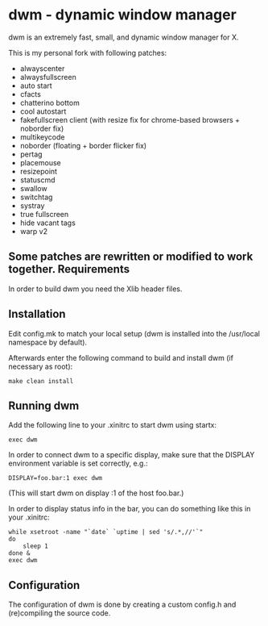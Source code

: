 dwm - dynamic window manager
============================
dwm is an extremely fast, small, and dynamic window manager for X.

This is my personal fork with following patches:

+ alwayscenter
+ alwaysfullscreen
+ auto start
+ cfacts
+ chatterino bottom
+ cool autostart
+ fakefullscreen client (with resize fix for chrome-based browsers + noborder fix)
+ multikeycode
+ noborder (floating + border flicker fix)
+ pertag
+ placemouse
+ resizepoint
+ statuscmd
+ swallow
+ switchtag
+ systray
+ true fullscreen
+ hide vacant tags
+ warp v2

Some patches are rewritten or modified to work together.
Requirements
------------
In order to build dwm you need the Xlib header files.


Installation
------------
Edit config.mk to match your local setup (dwm is installed into
the /usr/local namespace by default).

Afterwards enter the following command to build and install dwm (if
necessary as root):

    make clean install


Running dwm
-----------
Add the following line to your .xinitrc to start dwm using startx:

    exec dwm

In order to connect dwm to a specific display, make sure that
the DISPLAY environment variable is set correctly, e.g.:

    DISPLAY=foo.bar:1 exec dwm

(This will start dwm on display :1 of the host foo.bar.)

In order to display status info in the bar, you can do something
like this in your .xinitrc:

    while xsetroot -name "`date` `uptime | sed 's/.*,//'`"
    do
    	sleep 1
    done &
    exec dwm


Configuration
-------------
The configuration of dwm is done by creating a custom config.h
and (re)compiling the source code.
